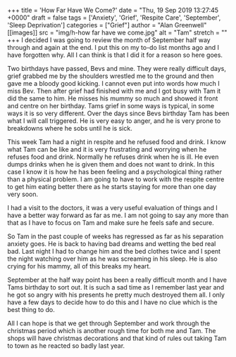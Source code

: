 +++
title = 'How Far Have We Come?'
date = "Thu, 19 Sep 2019 13:27:45 +0000"
draft = false
tags = ['Anxiety', 'Grief', 'Respite Care', 'September', 'Sleep Deprivation']
categories = ["Grief"]
author = "Alan Greenwell"
[[images]]
  src = "img/h-how far have we come.jpg"
  alt = "Tam"
  stretch = ""
+++
I decided I was going to review the month of September half way through and again at the end. I put this on my to-do list months ago and I have forgotten why. All I can think is that I did it for a reason so here goes.
<!--more-->
Two birthdays have passed, Bevs and mine. They were really difficult days, grief grabbed me by the shoulders wrestled me to the ground and then gave me a bloody good kicking. I cannot even put into words how much I miss Bev. Then after grief had finished with me and I got busy with Tam it did the same to him. He misses his mummy so much and showed it front and centre on her birthday. Tams grief in some ways is typical, in some ways it is so very different. Over the days since Bevs birthday Tam has been what I will call triggered. He is very easy to anger, and he is very prone to breakdowns where he sobs until he is sick.

This week Tam had a night in respite and he refused food and drink. I know what Tam can be like and it is very frustrating and worrying when he refuses food and drink. Normally he refuses drink when he is ill. He even dumps drinks when he is given them and does not want to drink. In this case I know it is how he has been feeling and a psychological thing rather than a physical problem. I am going to have to work with the respite centre to get him eating better there as he starts staying for more than one day very soon.

I had a visit to the doctors, it was a very useful evaluation of things and I have a better way forward as far as me. I am not going to say any more than that as I have to focus on Tam and make sure he feels safe and secure.

So Tam in the past couple of weeks has regressed as far as his separation anxiety goes. He is back to having bad dreams and wetting the bed real bad. Last night I had to change him and the bed clothes twice and I spent the night watching over him as he was screaming in his sleep. He is also crying for his mammy, all of this breaks my heart.

September at the half way point has been a really difficult month and I have Tams birthday to sort out. It is such a sad time as I remember last year and he got so angry with his presents he pretty much destroyed them all. I only have a few days to decide how to do this and I have no clue which is the best thing to do.

All I can hope is that we get through September and work through the christmas period which is another rough time for both me and Tam. The shops will have christmas decorations and that kind of rules out taking Tam to town as he reacted so badly last year.